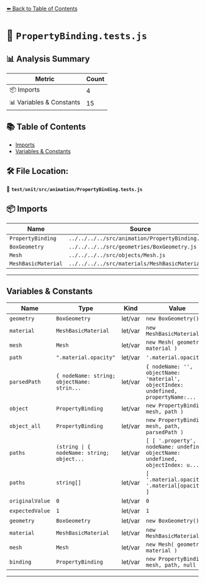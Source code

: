 [⬅️ Back to Table of Contents](../../../../index.md)

# 📄 `PropertyBinding.tests.js`

## 📊 Analysis Summary

| Metric | Count |
|--------|-------|
| 📦 Imports | 4 |
| 📊 Variables & Constants | 15 |

## 📚 Table of Contents

- [Imports](#imports)
- [Variables & Constants](#variables-constants)

## 🛠️ File Location:
📂 **`test/unit/src/animation/PropertyBinding.tests.js`**

## 📦 Imports

| Name | Source |
|------|--------|
| `PropertyBinding` | `../../../../src/animation/PropertyBinding.js` |
| `BoxGeometry` | `../../../../src/geometries/BoxGeometry.js` |
| `Mesh` | `../../../../src/objects/Mesh.js` |
| `MeshBasicMaterial` | `../../../../src/materials/MeshBasicMaterial.js` |


---

## Variables & Constants

| Name | Type | Kind | Value | Exported |
|------|------|------|-------|----------|
| `geometry` | `BoxGeometry` | let/var | `new BoxGeometry()` | ✗ |
| `material` | `MeshBasicMaterial` | let/var | `new MeshBasicMaterial()` | ✗ |
| `mesh` | `Mesh` | let/var | `new Mesh( geometry, material )` | ✗ |
| `path` | `".material.opacity"` | let/var | `'.material.opacity'` | ✗ |
| `parsedPath` | `{ nodeName: string; objectName: strin...` | let/var | `{ nodeName: '', objectName: 'material', objectIndex: undefined, propertyName:...` | ✗ |
| `object` | `PropertyBinding` | let/var | `new PropertyBinding( mesh, path )` | ✗ |
| `object_all` | `PropertyBinding` | let/var | `new PropertyBinding( mesh, path, parsedPath )` | ✗ |
| `paths` | `(string \| { nodeName: string; object...` | let/var | `[ [ '.property', { nodeName: undefined, objectName: undefined, objectIndex: u...` | ✗ |
| `paths` | `string[]` | let/var | `[ '.material.opacity', '.material[opacity]' ]` | ✗ |
| `originalValue` | `0` | let/var | `0` | ✗ |
| `expectedValue` | `1` | let/var | `1` | ✗ |
| `geometry` | `BoxGeometry` | let/var | `new BoxGeometry()` | ✗ |
| `material` | `MeshBasicMaterial` | let/var | `new MeshBasicMaterial()` | ✗ |
| `mesh` | `Mesh` | let/var | `new Mesh( geometry, material )` | ✗ |
| `binding` | `PropertyBinding` | let/var | `new PropertyBinding( mesh, path, null )` | ✗ |


---
